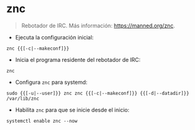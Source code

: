# znc

> Rebotador de IRC.
> Más información: <https://manned.org/znc>.

- Ejecuta la configuración inicial:

`znc {{[-c|--makeconf]}}`

- Inicia el programa residente del rebotador de IRC:

`znc`

- Configura `znc` para systemd:

`sudo {{[-u|--user]}} znc znc {{[-c|--makeconf]}} {{[-d|--datadir]}} /var/lib/znc`

- Habilita `znc` para que se inicie desde el inicio:

`systemctl enable znc --now`
